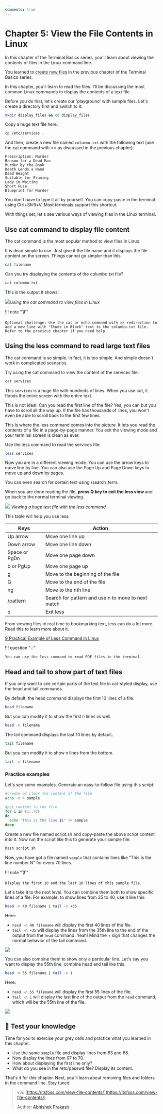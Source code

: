 ```yaml
---
comments: true
---
```


# Chapter 5: View the File Contents in Linux

In this chapter of the Terminal Basics series, you'll learn about viewing the contents of files in the Linux command line.

You learned to [create new files](https://itsfoss.com/create-files/) in the previous chapter of the Terminal Basics series.

In this chapter, you'll learn to read the files. I'll be discussing the most common Linux commands to display the contents of a text file.

Before you do that, let's create our 'playground' with sample files. Let's create a directory first and switch to it.

```Bash
mkdir display_files && cd display_files
```

Copy a huge text file here.

```Bash
cp /etc/services .
```

And then, create a new file named `columbo.txt` with the following text (use the cat command with >> as discussed in the previous chapter):

```
Prescription: Murder
Ransom for a Dead Man
Murder by the Book
Death Lends a Hand
Dead Weight
Suitable for Framing
Lady in Waiting
Short Fuse
Blueprint for Murder
```

You don't have to type it all by yourself. You can copy-paste in the terminal using Ctrl+Shift+V. Most terminals support this shortcut.

With things set, let's see various ways of viewing files in the Linux terminal.

## Use cat command to display file content

The cat command is the most popular method to view files in Linux.

It is dead simple to use. Just give it the file name and it displays the file content on the screen. Things cannot go simpler than this.

```Bash
cat filename
```

Can you try displaying the contents of the columbo.txt file?

```Bash
cat columbo.txt
```

This is the output it shows:

![](https://cdn.jsdelivr.net/gh/SDNURoboticsAILab/ImageBed@master/img/resources/linux/chapter5-use-cat-command-to-view-files-linux.png)*Using the cat command to view files in Linux*

!!! note "🏋️"

    Optional challenge: Use the cat or echo command with >> redirection to add a new line with "Etude in Black" text to the columbo.txt file. Refer to the previous chapter if you need help.

## Using the less command to read large text files

The cat command is so simple. In fact, it is too simple. And simple doesn't work in complicated scenarios.

Try using the cat command to view the content of the services file.

```Bash
cat services
```

This `services` is a huge file with hundreds of lines. When you use cat, it floods the entire screen with the entire text.

This is not ideal. Can you read the first line of the file? Yes, you can but you have to scroll all the way up. If the file has thousands of lines, you won't even be able to scroll back to the first few lines.

This is where the less command comes into the picture. It lets you read the contents of a file in a page-by-page manner. You exit the viewing mode and your terminal screen is clean as ever.

Use the less command to read the services file:

```Bash
less services
```

Now you are in a different viewing mode. You can use the arrow keys to move line by line. You can also use the Page Up and Page Down keys to move up and down by pages.

You can even search for certain text using /search_term.

When you are done reading the file, **press Q key to exit the less view** and go back to the normal terminal viewing.

![](https://cdn.jsdelivr.net/gh/SDNURoboticsAILab/ImageBed@master/img/resources/linux/chapter5-less-examples.svg)
*Viewing a huge text file with the less command*

This table will help you use less:

| **Keys**      | **Action**                                         |
| ------------- | -------------------------------------------------- |
| Up arrow      | Move one line up                                   |
| Down arrow    | Move one line down                                 |
| Space or PgDn | Move one page down                                 |
| b or PgUp     | Move one page up                                   |
| g             | Move to the beginning of the file                  |
| G             | Move to the end of the file                        |
| ng            | Move to the nth line                               |
| /pattern      | Search for pattern and use n to move to next match |
| q             | Exit less                                          |

From viewing files in real time to bookmarking text, less can do a lot more. Read this to learn more about it.

[9 Practical Example of Less Command in Linux](https://linuxhandbook.com/less-command/?)

!!! question "💡"

    You can use the less command to read PDF files in the terminal.

## Head and tail to show part of text files

If you only want to see certain parts of the text file in cat-styled display, use the head and tail commands.

By default, the head command displays the first 10 lines of a file.

```Bash
head filename
```

But you can modify it to show the first n lines as well.

```Bash
head -n filename
```

The tail command displays the last 10 lines by default.

```Bash
tail filename
```

But you can modify it to show n lines from the bottom.

```Bash
tail -n filename
```

### Practice examples

Let's see some examples. Generate an easy-to-follow file using this script:

```Bash
#create or clear the content of the file
echo -n > sample

#put content to the file
for i in {1..70}
do
  echo "This is the line $i" >> sample
done
```

Create a new file named script.sh and copy-paste the above script content into it. Now run the script like this to generate your sample file:

```Bash
bash script.sh
```

Now, you have got a file named `sample` that contains lines like "This is the line number N" for every 70 lines.

!!! note "🏋️"

    Display the first 10 and the last 10 lines of this sample file.

Let's take it to the next level. You can combine them both to show specific lines of a file. For example, to show lines from 35 to 40, use it like this:

```Bash
head -n 40 filename | tail -n +35
```

Here:

- `head -n 40 filename` will display the first 40 lines of the file.
- `tail -n +35` will display the lines from the 35th line to the end of the output from the `head` command. Yeah! Mind the + sign that changes the normal behavior of the tail command.

![](https://cdn.jsdelivr.net/gh/SDNURoboticsAILab/ImageBed@master/img/resources/linux/chapter5-show-specific-lines-linux.png)

You can also combine them to show only a particular line. Let's say you want to display the 55th line; combine head and tail like this.

```Bash
head -n 55 filename | tail -n 1
```

Here:

- `head -n 55 filename` will display the first 55 lines of the file.
- `tail -n 1` will display the last line of the output from the `head` command, which will be the 55th line of the file.

![](https://cdn.jsdelivr.net/gh/SDNURoboticsAILab/ImageBed@master/img/resources/linux/chapter5-show-particular-line-linux.png)

## 📝 Test your knowledge

Time for you to exercise your grey cells and practice what you learned in this chapter.

- Use the same `sample` file and display lines from 63 and 68.
- Now display the lines from 67 to 70.
- How about displaying the first line only?
- What do you see in the /etc/passwd file? Display its content.

That's it for this chapter. Next, you'll learn about removing files and folders in the command line. Stay tuned.

>via: [https://itsfoss.com/view-file-contents/](https://itsfoss.com/view-file-contents/)
>
>Author: [Abhishek Prakash](https://itsfoss.com/author/abhishek/)

